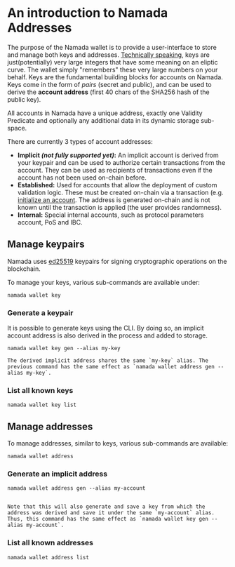 # An introduction to Namada Addresses
The purpose of the Namada wallet is to provide a user-interface to store and manage both keys and addresses. [Technically speaking](https://vitalik.ca/general/2017/01/14/exploring_ecp.html), keys are just(potentially) very large integers that have some meaning on an eliptic curve. The wallet simply "remembers" these very large numbers on your behalf. Keys are the fundamental building blocks for accounts on Namada. Keys come in the form of *pairs* (secret and public), and can be used to derive the **account address** (first 40 chars of the SHA256 hash of the public key).


All accounts in Namada have a unique address, exactly one Validity Predicate and optionally any additional data in its dynamic storage sub-space.

There are currently 3 types of account addresses:
- **Implicit *(not fully supported yet)*:** An implicit account is derived from your keypair and can be used to authorize certain transactions from the account. They can be used as recipients of transactions even if the account has not been used on-chain before.
- **Established:** Used for accounts that allow the deployment of custom validation logic. These must be created on-chain via a transaction (e.g. [initialize an account](./send-and-receive-nam-tokens.md). The address is generated on-chain and is not known until the transaction is applied (the user provides randomness).
- **Internal:** Special internal accounts, such as protocol parameters account, PoS and IBC.

## Manage keypairs

Namada uses [ed25519](https://en.wikipedia.org/wiki/EdDSA#Ed25519) keypairs for signing cryptographic operations on the blockchain.

To manage your keys, various sub-commands are available under:

```shell
namada wallet key
```

### Generate a keypair

It is possible to generate keys using the CLI. By doing so, an implicit account address is also derived in the process and added to storage.

```shell
namada wallet key gen --alias my-key
```

```admonish note
The derived implicit address shares the same `my-key` alias. The previous command has the same effect as `namada wallet address gen --alias my-key`.
```

### List all known keys

```shell
namada wallet key list
```

## Manage addresses


To manage addresses, similar to keys, various sub-commands are available:

```shell
namada wallet address
```

### Generate an implicit address

```shell
namada wallet address gen --alias my-account
```

```admonish note

Note that this will also generate and save a key from which the address was derived and save it under the same `my-account` alias. Thus, this command has the same effect as `namada wallet key gen --alias my-account`.
```

### List all known addresses

```shell
namada wallet address list
```